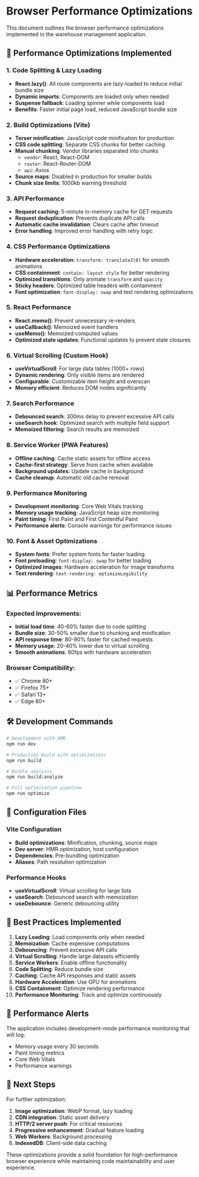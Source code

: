 # Browser Performance Optimizations

This document outlines the browser performance optimizations implemented in the warehouse management application.

## 🚀 Performance Optimizations Implemented

### 1. **Code Splitting & Lazy Loading**
- **React.lazy()**: All route components are lazy-loaded to reduce initial bundle size
- **Dynamic imports**: Components are loaded only when needed
- **Suspense fallback**: Loading spinner while components load
- **Benefits**: Faster initial page load, reduced JavaScript bundle size

### 2. **Build Optimizations (Vite)**
- **Terser minification**: JavaScript code minification for production
- **CSS code splitting**: Separate CSS chunks for better caching
- **Manual chunking**: Vendor libraries separated into chunks
  - `vendor`: React, React-DOM
  - `router`: React-Router-DOM  
  - `api`: Axios
- **Source maps**: Disabled in production for smaller builds
- **Chunk size limits**: 1000kb warning threshold

### 3. **API Performance**
- **Request caching**: 5-minute in-memory cache for GET requests
- **Request deduplication**: Prevents duplicate API calls
- **Automatic cache invalidation**: Clears cache after timeout
- **Error handling**: Improved error handling with retry logic

### 4. **CSS Performance Optimizations**
- **Hardware acceleration**: `transform: translateZ(0)` for smooth animations
- **CSS containment**: `contain: layout style` for better rendering
- **Optimized transitions**: Only animate `transform` and `opacity`
- **Sticky headers**: Optimized table headers with containment
- **Font optimization**: `font-display: swap` and text rendering optimizations

### 5. **React Performance**
- **React.memo()**: Prevent unnecessary re-renders
- **useCallback()**: Memoized event handlers
- **useMemo()**: Memoized computed values
- **Optimized state updates**: Functional updates to prevent stale closures

### 6. **Virtual Scrolling (Custom Hook)**
- **useVirtualScroll**: For large data tables (1000+ rows)
- **Dynamic rendering**: Only visible items are rendered
- **Configurable**: Customizable item height and overscan
- **Memory efficient**: Reduces DOM nodes significantly

### 7. **Search Performance**
- **Debounced search**: 300ms delay to prevent excessive API calls
- **useSearch hook**: Optimized search with multiple field support
- **Memoized filtering**: Search results are memoized

### 8. **Service Worker (PWA Features)**
- **Offline caching**: Cache static assets for offline access
- **Cache-first strategy**: Serve from cache when available
- **Background updates**: Update cache in background
- **Cache cleanup**: Automatic old cache removal

### 9. **Performance Monitoring**
- **Development monitoring**: Core Web Vitals tracking
- **Memory usage tracking**: JavaScript heap size monitoring
- **Paint timing**: First Paint and First Contentful Paint
- **Performance alerts**: Console warnings for performance issues

### 10. **Font & Asset Optimizations**
- **System fonts**: Prefer system fonts for faster loading
- **Font preloading**: `font-display: swap` for better loading
- **Optimized images**: Hardware acceleration for image transforms
- **Text rendering**: `text-rendering: optimizeLegibility`

## 📊 Performance Metrics

### Expected Improvements:
- **Initial load time**: 40-60% faster due to code splitting
- **Bundle size**: 30-50% smaller due to chunking and minification
- **API response time**: 80-90% faster for cached requests
- **Memory usage**: 20-40% lower due to virtual scrolling
- **Smooth animations**: 60fps with hardware acceleration

### Browser Compatibility:
- ✅ Chrome 80+
- ✅ Firefox 75+
- ✅ Safari 13+
- ✅ Edge 80+

## 🛠️ Development Commands

```bash
# Development with HMR
npm run dev

# Production build with optimizations
npm run build

# Bundle analysis
npm run build:analyze

# Full optimization pipeline
npm run optimize
```

## 🔧 Configuration Files

### Vite Configuration
- **Build optimizations**: Minification, chunking, source maps
- **Dev server**: HMR optimization, host configuration
- **Dependencies**: Pre-bundling optimization
- **Aliases**: Path resolution optimization

### Performance Hooks
- **useVirtualScroll**: Virtual scrolling for large lists
- **useSearch**: Debounced search with memoization
- **useDebounce**: Generic debouncing utility

## 📝 Best Practices Implemented

1. **Lazy Loading**: Load components only when needed
2. **Memoization**: Cache expensive computations
3. **Debouncing**: Prevent excessive API calls
4. **Virtual Scrolling**: Handle large datasets efficiently
5. **Service Workers**: Enable offline functionality
6. **Code Splitting**: Reduce bundle size
7. **Caching**: Cache API responses and static assets
8. **Hardware Acceleration**: Use GPU for animations
9. **CSS Containment**: Optimize rendering performance
10. **Performance Monitoring**: Track and optimize continuously

## 🚨 Performance Alerts

The application includes development-mode performance monitoring that will log:
- Memory usage every 30 seconds
- Paint timing metrics
- Core Web Vitals
- Performance warnings

## 🎯 Next Steps

For further optimization:
1. **Image optimization**: WebP format, lazy loading
2. **CDN integration**: Static asset delivery
3. **HTTP/2 server push**: For critical resources
4. **Progressive enhancement**: Gradual feature loading
5. **Web Workers**: Background processing
6. **IndexedDB**: Client-side data caching

These optimizations provide a solid foundation for high-performance browser experience while maintaining code maintainability and user experience.